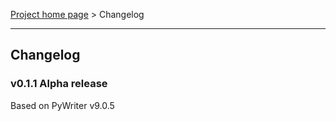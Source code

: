 [Project home page](index) > Changelog

------------------------------------------------------------------------

## Changelog


### v0.1.1 Alpha release

Based on PyWriter v9.0.5

